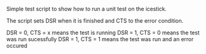 Simple test script to show how to run a unit test on the icestick.

The script sets DSR when it is finished and CTS to the error condition.

DSR = 0, CTS = x means the test is running
DSR = 1, CTS = 0 means the test was run sucessfully
DSR = 1, CTS = 1 means the test was run and an error occured
